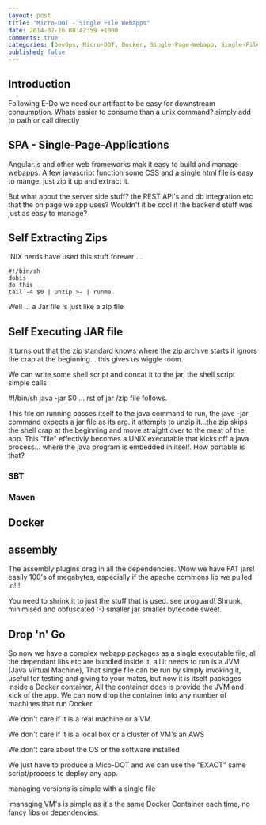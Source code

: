 ```yaml
---
layout: post
title: "Micro-DOT - Single File Webapps"
date: 2014-07-16 08:42:59 +1000
comments: true
categories: [DevOps, Micro-DOT, Docker, Single-Page-Webapp, Single-File-Webapp]
published: false
---
```

## Introduction
Following E-Do we need our artifact to be easy for downstream consumption.
Whats easier to consume than a unix command? simply add to path or call directly

## SPA - Single-Page-Applications
Angular.js and other web frameworks mak it easy to build and manage webapps.
A few javascript function some CSS and a single html file is easy to mange.
just zip it up and extract it.

But what about the server side stuff? the REST API's and db integration etc that the on page we app uses?
Wouldn't it be cool if the backend stuff was just as easy to manage?

## Self Extracting Zips
'NIX nerds have used this stuff forever ...

    #!/bin/sh
    dohis 
    do this
    tail -4 $0 | unzip >- | runme

Well ... a Jar file is just like a zip file

## Self Executing JAR file
It turns out that the zip standard knows where the zip archive starts it ignors
the crap at the beginning... this gives us wiggle room.

We can write some shell script and concat it to the jar, the shell script simple calls

  #!/bin/sh
  java -jar $0
  ... rst of jar /zip file follows.

This file on running passes itself to the java command to run, the jave -jar command expects a jar file as its arg. it attempts to unzip it...the zip skips the shell crap at the beginning and move straight over to the meat of the app. This "file" effectivly becomes a UNIX executable that kicks off a java process... where the java program is embedded in itself.
How portable is that?

### SBT
### Maven

## Docker

## assembly
The assembly plugins drag in all the dependencies.
\Now we have FAT jars! easily 100's of megabytes, especially if the apache commons lib we pulled in!!!

You need to shrink it to just the stuff that is used.
see proguard!
Shrunk, minimised and obfuscated :-)
smaller jar smaller bytecode sweet.

## Drop 'n' Go
So now we have a complex webapp packages as a single executable file, all the dependant libs etc are bundled inside it, all it needs to run is a JVM (Java Virtual Machine), That single file can be run by simply invoking it, useful for testing and giving to your mates, but now it is itself packages inside a Docker container, All the container does is provide the JVM and kick of the app. We can now drop the container into any number of machines that run Docker. 

We don't care if it is a real machine or a VM. 

We don't care if it is a local box or a cluster of VM's an AWS

We don't care about the OS or the software installed

We just have to produce a Mico-DOT and we can use the "EXACT" same script/process to deploy any app.

managing versions is simple with a single file

imanaging VM's is simple as it's the same Docker Container each time, no fancy libs or dependencies.
